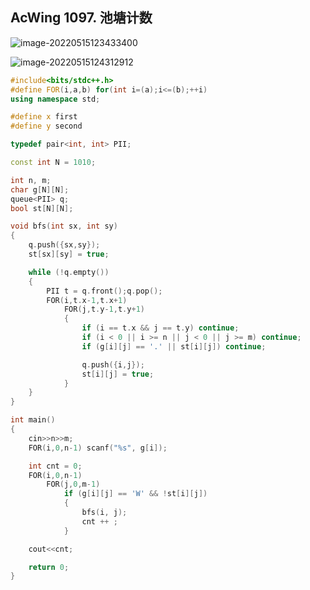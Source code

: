 ## AcWing 1097. 池塘计数

![image-20220515123433400](http://nme-200t.oss-cn-hangzhou.aliyuncs.com/template/2022-05-15-044236.png)

![image-20220515124312912](http://nme-200t.oss-cn-hangzhou.aliyuncs.com/template/2022-05-15-044312.png)

```cpp
#include<bits/stdc++.h>
#define FOR(i,a,b) for(int i=(a);i<=(b);++i)
using namespace std;

#define x first
#define y second

typedef pair<int, int> PII;

const int N = 1010;

int n, m;
char g[N][N];
queue<PII> q;
bool st[N][N];

void bfs(int sx, int sy)
{
    q.push({sx,sy});
    st[sx][sy] = true;

    while (!q.empty())
    {
        PII t = q.front();q.pop();
        FOR(i,t.x-1,t.x+1)
            FOR(j,t.y-1,t.y+1)
            {
                if (i == t.x && j == t.y) continue;
                if (i < 0 || i >= n || j < 0 || j >= m) continue;
                if (g[i][j] == '.' || st[i][j]) continue;

                q.push({i,j});
                st[i][j] = true;
            }
    }
}

int main()
{
    cin>>n>>m;
    FOR(i,0,n-1) scanf("%s", g[i]);

    int cnt = 0;
    FOR(i,0,n-1)
        FOR(j,0,m-1)
            if (g[i][j] == 'W' && !st[i][j])
            {
                bfs(i, j);
                cnt ++ ;
            }

    cout<<cnt;

    return 0;
}
```

